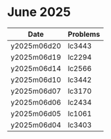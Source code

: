 # June 2025

| Date        | Problems |
| ----------- | -------- |
| y2025m06d20 | lc3443   |
| y2025m06d19 | lc2294   |
| y2025m06d14 | lc2566   |
| y2025m06d10 | lc3442   |
| y2025m06d07 | lc3170   |
| y2025m06d06 | lc2434   |
| y2025m06d05 | lc1061   |
| y2025m06d04 | lc3403   |
